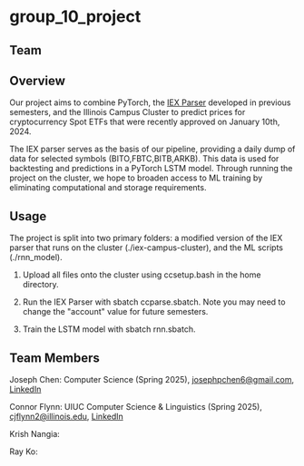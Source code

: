 # group_10_project

## Team

## Overview

Our project aims to combine PyTorch, the [IEX Parser](https://gitlab.engr.illinois.edu/ie421_high_frequency_trading_spring_2024/iex-downloader-parser) developed in previous semesters, and the Illinois Campus Cluster to predict prices for cryptocurrency Spot ETFs that were recently approved on January 10th, 2024.

The IEX parser serves as the basis of our pipeline, providing a daily dump of data for selected symbols (BITO,FBTC,BITB,ARKB). This data is used for backtesting and predictions in a PyTorch LSTM model. Through running the project on the cluster, we hope to broaden access to ML training by eliminating computational and storage requirements.

## Usage

The project is split into two primary folders: a modified version of the IEX parser that runs on the cluster (./iex-campus-cluster), and the ML scripts (./rnn_model).

1) Upload all files onto the cluster using ccsetup.bash in the home directory.

2) Run the IEX Parser with sbatch ccparse.sbatch. Note you may need to change the "account" value for future semesters.

3) Train the LSTM model with sbatch rnn.sbatch.

## Team Members

Joseph Chen: Computer Science (Spring 2025), josephpchen6@gmail.com, [LinkedIn](https://www.linkedin.com/in/joseph-chen-4a2b72246/)

Connor Flynn: UIUC Computer Science & Linguistics (Spring 2025), cjflynn2@illinois.edu, [LinkedIn](https://www.linkedin.com/in/connor-flynn-253960228/) 

Krish Nangia:

Ray Ko:

